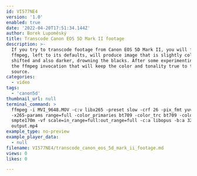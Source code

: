 ```yaml
---
id: VI577NE4
version: '1.0'
enabled: true
date: '2022-04-20T17:51:34.144Z'
author: Borek Lupoměský
title: Transcode Canon EOS 5D Mark II footage
description: >-
  If you try to transcode footage from Canon EOS 5D Mark II, you will find that
  ffmpeg, left to its defaults, will produce image that is slightly color
  shifted and also darker, drowning the blacks. After some experimenting I found
  the ffmpeg invocation that will keep the color and tonality true to the
  source.
categories:
  - video
tags:
  - 'canon5d'
thumbnail_url: null
terminal_command: >
  ffmpeg -i MVI_9648.MOV -c:v libx265 -preset slow -crf 26 -pix_fmt yuv420p
  -x265-params range=full -color_primaries bt709 -color_trc bt709 -colorspace
  smpte170m -vf scale=in_range=full:out_range=full -c:a libopus -b:a 32k
  output.mp4
example_type: no-preview
example_player_data:
  - null
filename: VI577NE4/transcode_canon_eos_5d_mark_ii_footage.md
views: 0
likes: 0

---
```

